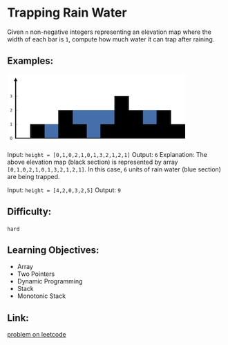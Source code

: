 # Trapping Rain Water

Given `n` non-negative integers representing an elevation map where the width of each bar is `1`, compute how much water it can trap after raining.


## Examples:

![Example](image.png)

Input: `height = [0,1,0,2,1,0,1,3,2,1,2,1]`
Output: `6`
Explanation: The above elevation map (black section) is represented by array `[0,1,0,2,1,0,1,3,2,1,2,1]`. In this case, `6` units of rain water (blue section) are being trapped.


Input: `height = [4,2,0,3,2,5]`
Output: `9`

## Difficulty:

`hard`

## Learning Objectives:

+ Array
+ Two Pointers
+ Dynamic Programming
+ Stack
+ Monotonic Stack



## Link:

[problem on leetcode](https://leetcode.com/problems/trapping-rain-water/)
